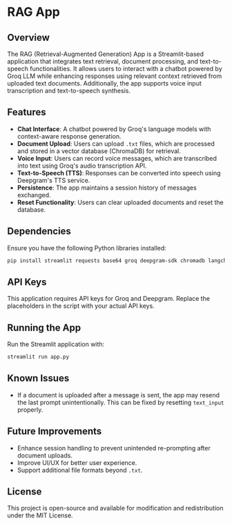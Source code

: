 # RAG App

## Overview
The RAG (Retrieval-Augmented Generation) App is a Streamlit-based application that integrates text retrieval, document processing, and text-to-speech functionalities. It allows users to interact with a chatbot powered by Groq LLM while enhancing responses using relevant context retrieved from uploaded text documents. Additionally, the app supports voice input transcription and text-to-speech synthesis.

## Features
- **Chat Interface**: A chatbot powered by Groq's language models with context-aware response generation.
- **Document Upload**: Users can upload `.txt` files, which are processed and stored in a vector database (ChromaDB) for retrieval.
- **Voice Input**: Users can record voice messages, which are transcribed into text using Groq's audio transcription API.
- **Text-to-Speech (TTS)**: Responses can be converted into speech using Deepgram's TTS service.
- **Persistence**: The app maintains a session history of messages exchanged.
- **Reset Functionality**: Users can clear uploaded documents and reset the database.

## Dependencies
Ensure you have the following Python libraries installed:
```sh
pip install streamlit requests base64 groq deepgram-sdk chromadb langchain
```

## API Keys
This application requires API keys for Groq and Deepgram. Replace the placeholders in the script with your actual API keys.

## Running the App
Run the Streamlit application with:
```sh
streamlit run app.py
```

## Known Issues
- If a document is uploaded after a message is sent, the app may resend the last prompt unintentionally. This can be fixed by resetting `text_input` properly.

## Future Improvements
- Enhance session handling to prevent unintended re-prompting after document uploads.
- Improve UI/UX for better user experience.
- Support additional file formats beyond `.txt`.

## License
This project is open-source and available for modification and redistribution under the MIT License.

